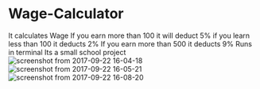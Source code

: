 # Wage-Calculator
It calculates Wage
If you earn more than 100 it will deduct 5% 
if you learn less than 100 it deducts 2% 
If you earn more than 500 it deducts 9%
Runs in terminal
Its a small school project
![screenshot from 2017-09-22 16-04-18](https://user-images.githubusercontent.com/21070545/30762555-5af69cba-9fb0-11e7-9b98-0f7cda089526.png)
![screenshot from 2017-09-22 16-05-21](https://user-images.githubusercontent.com/21070545/30762576-6bf9ee90-9fb0-11e7-9997-7e68d2228734.png)
![screenshot from 2017-09-22 16-08-20](https://user-images.githubusercontent.com/21070545/30762584-7738b958-9fb0-11e7-8712-e1c38ddd8b97.png)

